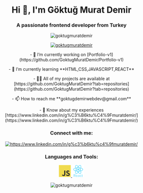 <h1 align="center">Hi 👋, I'm Göktuğ Murat Demir</h1>
<h3 align="center">A passionate frontend developer from Turkey</h3>

<p align="center"> <img src="https://komarev.com/ghpvc/?username=goktugmuratdemir&label=Profile%20views&color=0e75b6&style=flat" alt="goktugmuratdemir" /> </p>

<p align="center"> <a href="https://github.com/ryo-ma/github-profile-trophy"><img src="https://github-profile-trophy.vercel.app/?username=goktugmuratdemir" alt="goktugmuratdemir" /></a> </p>

<p align="center"> 
- 🔭 I’m currently working on [Portfolio-v1](https://github.com/GoktugMuratDemir/Portfolio-v1)
</p>

<p align="center"> 
- 🌱 I’m currently learning **HTML,CSS,JAVASCRIPT,REACT**
</p>

<p align="center"> 
- 👨‍💻 All of my projects are available at [https://github.com/GoktugMuratDemir?tab=repositories](https://github.com/GoktugMuratDemir?tab=repositories)
</p>

<p align="center"> 
- 📫 How to reach me **goktugdemirwebdev@gmail.com**
</p>

<p align="center"> 
- 📄 Know about my experiences [https://www.linkedin.com/in/g%C3%B6ktu%C4%9Fmuratdemir/](https://www.linkedin.com/in/g%C3%B6ktu%C4%9Fmuratdemir/)
</p>

<h3 align="center">Connect with me:</h3>
<p align="center">
<a href="https://linkedin.com/in/https://www.linkedin.com/in/g%c3%b6ktu%c4%9fmuratdemir/" target="blank"><img align="center" src="https://raw.githubusercontent.com/rahuldkjain/github-profile-readme-generator/master/src/images/icons/Social/linked-in-alt.svg" alt="https://www.linkedin.com/in/g%c3%b6ktu%c4%9fmuratdemir/" height="30" width="40" /></a>
</p>

<h3 align="center">Languages and Tools:</h3>
<p align="center"> <a align="center" href="https://developer.mozilla.org/en-US/docs/Web/JavaScript" target="_blank" rel="noreferrer"> <img src="https://raw.githubusercontent.com/devicons/devicon/master/icons/javascript/javascript-original.svg" alt="javascript" width="40" height="40"/> </a> <a href="https://reactjs.org/" target="_blank" rel="noreferrer"> <img src="https://raw.githubusercontent.com/devicons/devicon/master/icons/react/react-original-wordmark.svg" alt="react" width="40" height="40"/> </a> </p>

<div align="center">
  <img align="center" src="https://github-readme-stats.vercel.app/api/top-langs?username=goktugmuratdemir&show_icons=true&locale=en&layout=compact" alt="goktugmuratdemir" />
</div>
